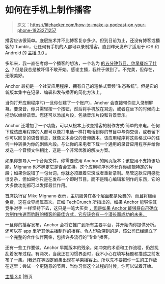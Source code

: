 # 如何在手机上制作播客

> 原文：<https://lifehacker.com/how-to-make-a-podcast-on-your-phone-1823271257>

播客应该很简单。底层技术并不比博客复杂多少。但到目前为止，还没有博客或播客的 Tumblr，让任何有手机的人都可以录制播客。直到昨天发布了适用于 iOS 和 Android 的 [主播 3.0](https://anchor.fm/) 。



多年来，我一直在考虑一个播客的想法，一个名为 [的五分钟节目，你早餐吃了什么](https://anchor.fm/breakfast) ？但是我总是被吓得不敢开始。感谢主播，我终于做到了。不完美，但存在，无限美好。

Anchor 最初是一个社交应用程序，拥有自己的短格式音频“生态系统”。但是它的新版本集中在记录、编辑和发布播客的简化方法上。

当你打开应用程序时(一旦你创建了一个账户)，Anchor 会直接带你进入录制屏幕。要录音，你只需轻按一个按钮，然后将手机放在耳边，或者在坐下的时候向上拖动以继续录音。您还可以添加片段，包括音乐片段和背景音乐。

Anchor 还增加了一个功能，可以从根本上改变播客的制作方式:简单的来电。任何下载该应用程序的人都可以像打电话一样打电话到你的节目中与你交谈，或者留下你可以回复的语音消息，就像文本会议的音频版本。该应用程序将这些格式中的任何一种转换为你的剧集片段。与让你的来电者下载一个通用的录音应用程序并给你发送一个音频文件相比，这是一个非常优雅的解决方案。

如果你想导入一个音频文件，你需要使用 Anchor 的网页版本；该应用不支持该功能，Mignano 也不确定它是否会支持。这个应用程序也不允许你编辑特定的片段；如果你说错了一句台词，你就必须跟着它滚或者重新录制。尽管这款应用感觉很复杂，但如果你只是在发布一个即时节目，而不是精心编辑和制作的东西，它的大多数功能都可以发挥最佳作用。

首席执行官 Mike Mignano 表示，主机服务在各个层面都是免费的，而且将继续免费，这在业界尚属首次。正如 TechCrunch 所指出的，如果 Anchor 能够像其竞争对手 一样坚持下去，这只是一笔大买卖 [，但是如果 Anchor 能够将自己确立为制作快速而肮脏的播客的最佳方式，它应该会有一个漫长而成功的未来。](https://techcrunch.com/2018/02/22/anchors-new-app-offers-everything-you-need-to-podcast-including-free-hosting/?ncid=rss)

一旦你的播客发布，Anchor 会将它推广到所有主要平台，并开始向你提供分析。还可以在 app 里听其他主播制作的播客。令人印象深刻的是，该公司已经建立了一个完整的合作伙伴网络，包括许多流行的“专业”播客。

还有一些工作要做。Anchor 早期版本的残余，如冲突的术语和工作流程，仍然扰乱着发布过程。有两次，当我正在习惯界面时，我不小心在填写标题和描述之前发布了一集。(我还在等固定剧集出现在苹果播客上。所以先不要把你一生的工作放在这里；尝试一个更随意的节目，当你习惯这个过程的时候，你可以试着开始。

[主播 3.0](https://anchor.fm/) |首页